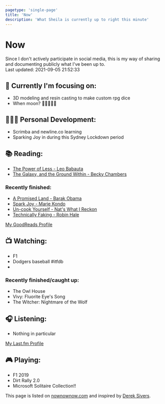 ```yaml
---
pagetype: 'single-page'
title: 'Now'
description: 'What Sheila is currently up to right this minute'
---
```


# Now

Since I don't actively participate in social media, this is my way of sharing and documenting publicly what I've been up to.
\
<span class="info">Last updated: 2021-09-05 21:52:33</span>

<div class="two-col">

## 🎯 Currently I'm focusing on:

- 3D modeling and resin casting to make custom rpg dice
- When moon? 🦍💎✋🏼🚀

## 👩🏽‍🎓 Personal Development:

- Scrimba and newline.co learning
- Sparking Joy in during this Sydney Lockdown period

## 📚 Reading:

- [The Power of Less - Leo Babauta](https://www.goodreads.com/book/show/3467088-the-power-of-**less**)
- [The Galaxy, and the Ground Within - Becky Chambers](https://www.goodreads.com/book/show/50209317-the-galaxy-and-the-ground-within)

### Recently finished:

- [A Promised Land - Barak Obama](https://www.goodreads.com/book/show/55361205-a-promised-land)
- [Spark Joy - Marie Kondo](https://www.goodreads.com/book/show/25614984-spark-joy)
- [Un-cook Yourself - Nat's What I Reckon](https://www.goodreads.com/book/show/55506053-un-cook-yourself)
- [Technically Faking - Robin Hale](https://www.goodreads.com/book/show/52145900-technically-faking)

[My GoodReads Profile](https://www.goodreads.com/user/show/13822666-sheila-l)

## 📺 Watching:

- F1
- Dodgers baseball #itfdb
-

### Recently finished/caught up:

- The Owl House
- Vivy: Fluorite Eye's Song
- The Witcher: Nightmare of the Wolf

## 🎧 Listening:

- Nothing in particular

[My Last.fm Profile](https://www.last.fm/user/sheilaleon)

## 🎮 Playing:

- F1 2019
- Dirt Rally 2.0
- Microsoft Solitaire Collection!!

</div>

This page is listed on [nownownow.com](https://nownownow.com) and inspired by [Derek Sivers](https://nownownow.com/about).
